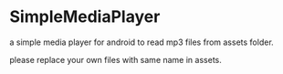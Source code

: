 SimpleMediaPlayer
=================

a simple media player for android to read mp3 files from assets folder.

please replace your own files with same name in assets.
